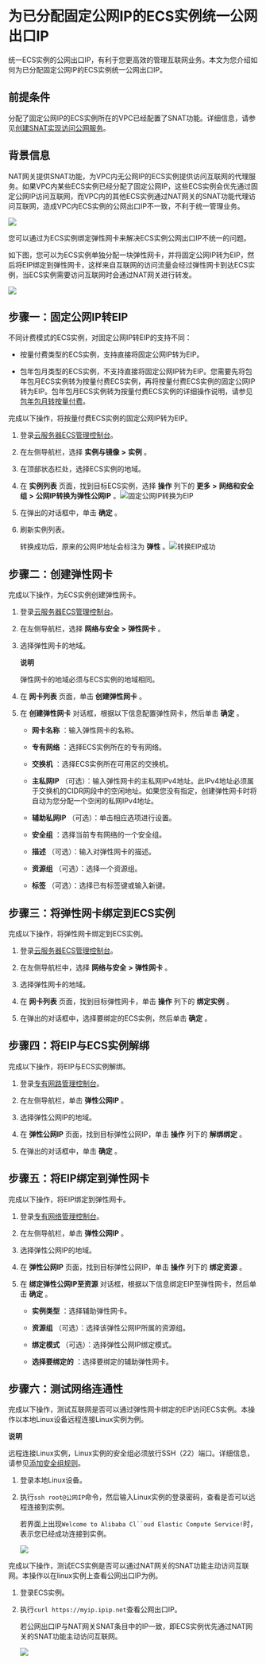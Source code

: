 为已分配固定公网IP的ECS实例统一公网出口IP 
=============================================

统一ECS实例的公网出口IP，有利于您更高效的管理互联网业务。本文为您介绍如何为已分配固定公网IP的ECS实例统一公网出口IP。

前提条件 
-------------------------

分配了固定公网IP的ECS实例所在的VPC已经配置了SNAT功能。详细信息，请参见[创建SNAT实现访问公网服务](/cn.zh-CN/基本功能操作/创建SNAT实现访问公网服务.md)。

背景信息 
-------------------------

NAT网关提供SNAT功能，为VPC内无公网IP的ECS实例提供访问互联网的代理服务。如果VPC内某些ECS实例已经分配了固定公网IP，这些ECS实例会优先通过固定公网IP访问互联网，而VPC内的其他ECS实例通过NAT网关的SNAT功能代理访问互联网，造成VPC内ECS实例的公网出口IP不一致，不利于统一管理业务。



![](https://static-aliyun-doc.oss-accelerate.aliyuncs.com/assets/img/zh-CN/2753651261/p49546.png)

您可以通过为ECS实例绑定弹性网卡来解决ECS实例公网出口IP不统一的问题。

如下图，您可以为ECS实例单独分配一块弹性网卡，并将固定公网IP转为EIP，然后将EIP绑定到弹性网卡，这样来自互联网的访问流量会经过弹性网卡到达ECS实例，当ECS实例需要访问互联网时会通过NAT网关进行转发。



![](https://static-aliyun-doc.oss-accelerate.aliyuncs.com/assets/img/zh-CN/2753651261/p49551.png)

步骤一：固定公网IP转EIP 
-----------------------------------

不同计费模式的ECS实例，对固定公网IP转EIP的支持不同： 



* 按量付费类型的ECS实例，支持直接将固定公网IP转为EIP。

  

* 包年包月类型的ECS实例，不支持直接将固定公网IP转为EIP。您需要先将包年包月ECS实例转为按量付费ECS实例，再将按量付费ECS实例的固定公网IP转为EIP。包年包月ECS实例转为按量付费ECS实例的详细操作说明，请参见[包年包月转按量付费](/cn.zh-CN/产品计费/转换计费方式/包年包月转按量付费.md)。

  




完成以下操作，将按量付费ECS实例的固定公网IP转为EIP。

1. 登录[云服务器ECS管理控制台](https://ecs.console.aliyun.com/#/home)。

   

2. 在左侧导航栏，选择 **实例与镜像** **\>** **实例** 。

   

3. 在顶部状态栏处，选择ECS实例的地域。

   

4. 在 **实例列表** 页面，找到目标ECS实例，选择 **操作** 列下的 **更多** **\>** **网络和安全组** **\>** **公网IP转换为弹性公网IP** 。![固定公网IP转换为EIP](https://static-aliyun-doc.oss-accelerate.aliyuncs.com/assets/img/zh-CN/7222869161/p88779.png)

   

5. 在弹出的对话框中，单击 **确定** 。

   

6. 刷新实例列表。

   转换成功后，原来的公网IP地址会标注为 **弹性** 。![转换EIP成功](https://static-aliyun-doc.oss-accelerate.aliyuncs.com/assets/img/zh-CN/7222869161/p88777.png)
   




步骤二：创建弹性网卡 
-------------------------------

完成以下操作，为ECS实例创建弹性网卡。

1. 登录[云服务器ECS管理控制台](https://ecs.console.aliyun.com/#/home)。

   

2. 在左侧导航栏，选择 **网络与安全** **\>** **弹性网卡** 。

   

3. 选择弹性网卡的地域。 

   **说明**

   弹性网卡的地域必须与ECS实例的地域相同。
   

4. 在 **网卡列表** 页面，单击 **创建弹性网卡** 。

   

5. 在 **创建弹性网卡** 对话框，根据以下信息配置弹性网卡，然后单击 **确定** 。 

   * **网卡名称** ：输入弹性网卡的名称。

     
   
   * **专有网络** ：选择ECS实例所在的专有网络。

     
   
   * **交换机** ：选择ECS实例所在可用区的交换机。

     
   
   * **主私网IP** （可选）：输入弹性网卡的主私网IPv4地址。此IPv4地址必须属于交换机的CIDR网段中的空闲地址。如果您没有指定，创建弹性网卡时将自动为您分配一个空闲的私网IPv4地址。

     
   
   * **辅助私网IP** （可选）：单击相应选项进行设置。

     
   
   * **安全组** ：选择当前专有网络的一个安全组。

     
   
   * **描述** （可选）：输入对弹性网卡的描述。

     
   
   * **资源组** （可选）：选择一个资源组。

     
   
   * **标签** （可选）：选择已有标签键或输入新键。

     
   

   




步骤三：将弹性网卡绑定到ECS实例 
--------------------------------------

完成以下操作，将弹性网卡绑定到ECS实例。

1. 登录[云服务器ECS管理控制台](https://ecs.console.aliyun.com/#/home)。

   

2. 在左侧导航栏中，选择 **网络与安全** **\>** **弹性网卡** 。

   

3. 选择弹性网卡的地域。

   

4. 在 **网卡列表** 页面，找到目标弹性网卡，单击 **操作** 列下的 **绑定实例** 。

   

5. 在弹出的对话框中，选择要绑定的ECS实例，然后单击 **确定** 。

   




步骤四：将EIP与ECS实例解绑 
-------------------------------------

完成以下操作，将EIP与ECS实例解绑。

1. 登录[专有网路管理控制台](https://vpcnext.console.aliyun.com)。

   

2. 在左侧导航栏，单击 **弹性公网IP** 。

   

3. 选择弹性公网IP的地域。

   

4. 在 **弹性公网IP** 页面，找到目标弹性公网IP，单击 **操作** 列下的 **解绑绑定** 。

   

5. 在弹出的对话框中，单击 **确定** 。

   




步骤五：将EIP绑定到弹性网卡 
------------------------------------

完成以下操作，将EIP绑定到弹性网卡。

1. 登录[专有网络管理控制台](https://vpcnext.console.aliyun.com)。

   

2. 在左侧导航栏，单击 **弹性公网IP** 。

   

3. 选择弹性公网IP的地域。

   

4. 在 **弹性公网IP** 页面，找到目标弹性公网IP，单击 **操作** 列下的 **绑定资源** 。

   

5. 在 **绑定弹性公网IP至资源** 对话框，根据以下信息绑定EIP至弹性网卡，然后单击 **确定** 。 

   * **实例类型** ：选择辅助弹性网卡。

     
   
   * **资源组** （可选）：选择该弹性公网IP所属的资源组。

     
   
   * **绑定模式** （可选）：选择弹性公网IP绑定模式。

     
   
   * **选择要绑定的** ：选择要绑定的辅助弹性网卡。

     
   

   




步骤六：测试网络连通性 
--------------------------------

完成以下操作，测试互联网是否可以通过弹性网卡绑定的EIP访问ECS实例。本操作以本地Linux设备远程连接Linux实例为例。 


**说明**

远程连接Linux实例，Linux实例的安全组必须放行SSH（22）端口。详细信息，请参见[添加安全组规则](/cn.zh-CN/安全/安全组/添加安全组规则.md)。

1. 登录本地Linux设备。

   

2. 执行`ssh root@公网IP`命令，然后输入Linux实例的登录密码，查看是否可以远程连接到实例。 

   若界面上出现`Welcome to Alibaba Cl``oud Elastic Compute Service!`时，表示您已经成功连接到实例。

   ![](https://static-aliyun-doc.oss-accelerate.aliyuncs.com/assets/img/zh-CN/4734029951/p49595.png)
   




完成以下操作，测试ECS实例是否可以通过NAT网关的SNAT功能主动访问互联网。本操作以在linux实例上查看公网出口IP为例。 



1. 登录ECS实例。

   

2. 执行`curl https://myip.ipip.net`查看公网出口IP。 

   若公网出口IP与NAT网关SNAT条目中的IP一致，即ECS实例优先通过NAT网关的SNAT功能主动访问互联网。

   ![](https://static-aliyun-doc.oss-accelerate.aliyuncs.com/assets/img/zh-CN/4734029951/p49596.png)
   




